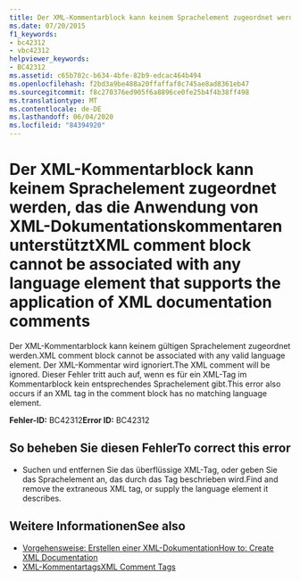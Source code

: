 ```yaml
---
title: Der XML-Kommentarblock kann keinem Sprachelement zugeordnet werden, das die Anwendung von XML-Dokumentationskommentaren unterstützt
ms.date: 07/20/2015
f1_keywords:
- bc42312
- vbc42312
helpviewer_keywords:
- BC42312
ms.assetid: c65b702c-b634-4bfe-82b9-edcac464b494
ms.openlocfilehash: f2bd3a9be488a20ffaffaf8c745ae8ad8361eb47
ms.sourcegitcommit: f8c270376ed905f6a8896ce0fe25b4f4b38ff498
ms.translationtype: MT
ms.contentlocale: de-DE
ms.lasthandoff: 06/04/2020
ms.locfileid: "84394920"
---
```

# <a name="xml-comment-block-cannot-be-associated-with-any-language-element-that-supports-the-application-of-xml-documentation-comments"></a><span data-ttu-id="40806-102">Der XML-Kommentarblock kann keinem Sprachelement zugeordnet werden, das die Anwendung von XML-Dokumentationskommentaren unterstützt</span><span class="sxs-lookup"><span data-stu-id="40806-102">XML comment block cannot be associated with any language element that supports the application of XML documentation comments</span></span>
<span data-ttu-id="40806-103">Der XML-Kommentarblock kann keinem gültigen Sprachelement zugeordnet werden.</span><span class="sxs-lookup"><span data-stu-id="40806-103">XML comment block cannot be associated with any valid language element.</span></span> <span data-ttu-id="40806-104">Der XML-Kommentar wird ignoriert.</span><span class="sxs-lookup"><span data-stu-id="40806-104">The XML comment will be ignored.</span></span> <span data-ttu-id="40806-105">Dieser Fehler tritt auch auf, wenn es für ein XML-Tag im Kommentarblock kein entsprechendes Sprachelement gibt.</span><span class="sxs-lookup"><span data-stu-id="40806-105">This error also occurs if an XML tag in the comment block has no matching language element.</span></span>  
  
 <span data-ttu-id="40806-106">**Fehler-ID:** BC42312</span><span class="sxs-lookup"><span data-stu-id="40806-106">**Error ID:** BC42312</span></span>  
  
## <a name="to-correct-this-error"></a><span data-ttu-id="40806-107">So beheben Sie diesen Fehler</span><span class="sxs-lookup"><span data-stu-id="40806-107">To correct this error</span></span>  
  
- <span data-ttu-id="40806-108">Suchen und entfernen Sie das überflüssige XML-Tag, oder geben Sie das Sprachelement an, das durch das Tag beschrieben wird.</span><span class="sxs-lookup"><span data-stu-id="40806-108">Find and remove the extraneous XML tag, or supply the language element it describes.</span></span>  
  
## <a name="see-also"></a><span data-ttu-id="40806-109">Weitere Informationen</span><span class="sxs-lookup"><span data-stu-id="40806-109">See also</span></span>

- [<span data-ttu-id="40806-110">Vorgehensweise: Erstellen einer XML-Dokumentation</span><span class="sxs-lookup"><span data-stu-id="40806-110">How to: Create XML Documentation</span></span>](../programming-guide/program-structure/how-to-create-xml-documentation.md)
- [<span data-ttu-id="40806-111">XML-Kommentartags</span><span class="sxs-lookup"><span data-stu-id="40806-111">XML Comment Tags</span></span>](../language-reference/xmldoc/index.md)
